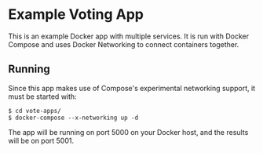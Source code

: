Example Voting App
==================

This is an example Docker app with multiple services. It is run with Docker Compose and uses Docker Networking to connect containers together.


Running
-------

Since this app makes use of Compose's experimental networking support, it must be started with:

    $ cd vote-apps/
    $ docker-compose --x-networking up -d

The app will be running on port 5000 on your Docker host, and the results will be on port 5001.
